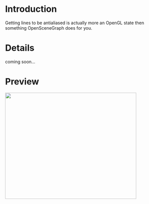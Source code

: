 # Introduction #

Getting lines to be antialiased is actually more an OpenGL state then something OpenSceneGraph does for you.

# Details #

coming soon...

# Preview #

<a href='http://www.youtube.com/watch?feature=player_embedded&v=Zkbcsl_7RPs' target='_blank'><img src='http://img.youtube.com/vi/Zkbcsl_7RPs/0.jpg' width='425' height=344 /></a>